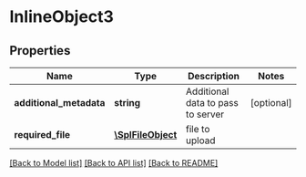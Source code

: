 # InlineObject3

## Properties
Name | Type | Description | Notes
------------ | ------------- | ------------- | -------------
**additional_metadata** | **string** | Additional data to pass to server | [optional] 
**required_file** | [**\SplFileObject**](\SplFileObject.md) | file to upload | 

[[Back to Model list]](../README.md#documentation-for-models) [[Back to API list]](../README.md#documentation-for-api-endpoints) [[Back to README]](../README.md)


